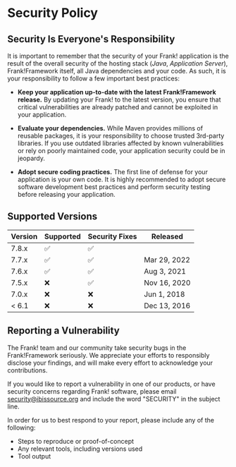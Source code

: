# Security Policy

## Security Is Everyone's Responsibility

It is important to remember that the security of your Frank! application is
the result of the overall security of the hosting stack
(*Java*, *Application Server*), Frank!Framework itself, all Java dependencies and
your code. As such, it is your responsibility to follow a few important best
practices:

* **Keep your application up-to-date with the latest Frank!Framework release.** 
By updating your Frank! to the latest version, you ensure that critical vulnerabilities 
are already patched and cannot be exploited in your application.

* **Evaluate your dependencies.** While Maven provides millions of reusable packages,
it is your responsibility to choose trusted 3rd-party libraries. If you use outdated
libraries affected by known vulnerabilities or rely on poorly maintained code,
your application security could be in jeopardy.

* **Adopt secure coding practices.** The first line of defense for your application
is your own code. It is highly recommended to adopt secure software development 
best practices and perform security testing before releasing your application.


## Supported Versions

| Version | Supported          | Security Fixes   | Released         |
| ------- | ------------------ |----------------- |------------------|
| 7.8.x   | :white_check_mark: |:white_check_mark:|                  |
| 7.7.x   | :white_check_mark: |:white_check_mark:| Mar 29, 2022     |
| 7.6.x   | :white_check_mark: |:white_check_mark:| Aug 3, 2021      |
| 7.5.x   | :x:                |:white_check_mark:| Nov 16, 2020     |
| 7.0.x   | :x:                |:x:               | Jun 1, 2018      |
| < 6.1   | :x:                |:x:               | Dec 13, 2016     |


## Reporting a Vulnerability

The Frank! team and our community take security bugs in the Frank!Framework seriously. We appreciate your efforts to 
responsibly disclose your findings, and will make every effort to acknowledge your contributions.

If you would like to report a vulnerability in one of our products, or have security concerns regarding Frank! software, 
please email security@ibissource.org and include the word "SECURITY" in the subject line.

In order for us to best respond to your report, please include any of the following:

* Steps to reproduce or proof-of-concept
* Any relevant tools, including versions used
* Tool output
